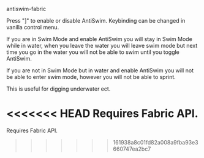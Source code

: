 antiswim-fabric

Press "]" to enable or disable AntiSwim. Keybinding can be changed in vanilla control menu.

If you are in Swim Mode and enable AntiSwim you will stay in Swim Mode while in water, 
when you leave the water you will leave swim mode but next time you go in the water you will not be able to swim
until you toggle AntiSwim.

If you are not in Swim Mode but in water and enable AntiSwim you will not be able to enter swim mode, 
however you will not be able to sprint.

This is useful for digging underwater ect.

<<<<<<< HEAD
Requires Fabric API.
=======
Requires Fabric API.
>>>>>>> 161938a8c01fd82a008a9fba93e3660747ea2bc7
